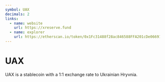 ```yaml
---
symbol: UAX
decimals: 2
links:
  - name: website
    url: https://xreserve.fund
  - name: explorer
    url: https://etherscan.io/token/0x1Fc31488f28ac846588FFA201cDe0669168471bD
---
```


# UAX

UAX is a stablecoin with a 1:1 exchange rate to Ukrainian Hryvnia.
